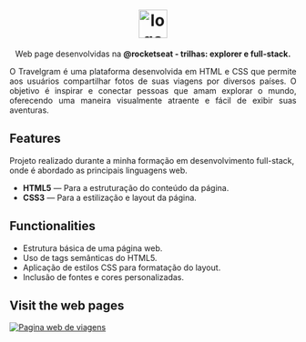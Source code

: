 <h1 align="center"> <img src="https://github.com/alvesvn/travelgram/assets/96539606/8becadd1-6b0c-4c05-a6f6-9cb4196103b2" alt="logo-repositorio" height="50" widht="50" /></h1> 
<p align="center">Web page desenvolvidas na <b>@rocketseat - trilhas: explorer e full-stack.</b></p>
<p align="justify">O Travelgram é uma plataforma desenvolvida em HTML e CSS que permite aos usuários compartilhar fotos de suas viagens por diversos países. O objetivo é inspirar e conectar pessoas que amam explorar o mundo, oferecendo uma maneira visualmente atraente e fácil de exibir suas aventuras.
</p>
 

## Features
Projeto realizado durante a minha formação em desenvolvimento full-stack, onde é abordado as principais linguagens web.
-  <b>HTML5</b> — Para a estruturação do conteúdo da página.
-  <b>CSS3</b> — Para a estilização e layout da página.

## Functionalities

- Estrutura básica de uma página web.
- Uso de tags semânticas do HTML5.
- Aplicação de estilos CSS para formatação do layout.
- Inclusão de fontes e cores personalizadas.

## Visit the web pages

<a href="https://travelgram-three.vercel.app/"><img src="https://github.com/alvesvn/travelgram/assets/96539606/8946518d-3154-4375-a4a9-112774e4057e" alt="Pagina web de viagens"/></a>



